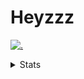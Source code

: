 # Heyzzz  

[![.](https://skillicons.dev/icons?i=js,java)](https://skillicons.dev)  

<details>
<summary>Stats</summary
<!--START_SECTION:waka-->

```txt
TypeScript   6 hrs 7 mins    ████████████████████▓░░░░   82.90 %
JSON         32 mins         █▓░░░░░░░░░░░░░░░░░░░░░░░   07.32 %
JavaScript   17 mins         █░░░░░░░░░░░░░░░░░░░░░░░░   03.97 %
HTML         14 mins         █░░░░░░░░░░░░░░░░░░░░░░░░   03.34 %
Other        8 mins          ▒░░░░░░░░░░░░░░░░░░░░░░░░   01.94 %
```

<!--END_SECTION:waka-->
</details>
